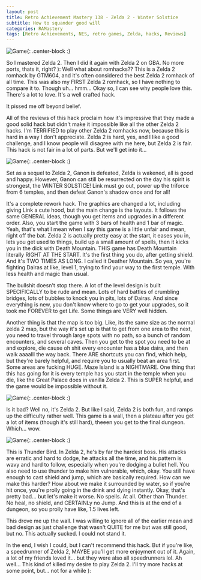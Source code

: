 ```yaml
---
layout: post
title: Retro Achievement Mastery 138 - Zelda 2 - Winter Solstice
subtitle: How to squander good will
categories: RAMastery
tags: [Retro Achievements, NES, retro games, Zelda, hacks, Reviews]
---
```



![Game](https://imgur.com/6jJPein.png){: .center-block :}

So I mastered Zelda 2. Then I did it again with Zelda 2 on GBA. No more ports, thats it, right? ): Well what about romhacks?? This is a Zelda 2 romhack by GTM604, and it's often considered the best Zelda 2 romhack of all time. This was also my FIRST Zelda 2 romhack, so I have nothing to compare it to. Though uh... hmm... Okay so, I can see why people love this. There's a lot to love. It's a well crafted hack.

It pissed me off beyond belief.

All of the reviews of this hack proclaim how it's impressive that they made a good solid hack but didn't make it impossible like all the other Zelda 2 hacks. I'm TERRIFIED to play other Zelda 2 romhacks now, because this is hard in a way I don't appreciate. Zelda 2 is hard, yes, and I like a good challenge, and I know people will disagree with me here, but Zelda 2 is fair. This hack is not fair in a lot of parts. But we'll get into it...

![Game](https://imgur.com/WPVOqfA.png){: .center-block :}

Set as a sequel to Zelda 2, Ganon is defeated, Zelda is wakened, all is good and happy. However, Ganon can still be resurrected on the day his spirit is strongest, the WINTER SOLSTICE! Link must go out, power up the triforce from 6 temples, and then defeat Ganon's shadow once and for all!

It's a complete rework hack. The graphics are changed a lot, including giving Link a cute hood, but the main change is the layouts. It follows the same GENERAL ideas, though you get items and upgrades in a different order. Also, you start the game with 3 bars of health and 1 bar of magic. Yeah, that's what I mean when I say this game is a little unfair and mean, right off the bat. Zelda 2 is actually pretty easy at the start, it eases you in, lets you get used to things, build up a small amount of spells, then it kicks you in the dick with Death Mountain. THIS game has Death Mountain literally RIGHT AT THE START. It's the first thing you do, after getting shield. And it's TWO TIMES AS LONG. I called it Deather Mountain. So yea, you're fighting Dairas at like, level 1, trying to find your way to the first temple. With less health and magic than usual.

The bullshit doesn't stop there. A lot of the level design is built SPECIFICALLY to be rude and mean. Lots of hard battles of crumbling bridges, lots of bubbles to knock you in pits, lots of Dairas. And since everything is new, you don't know where to go to get your upgrades, so it took me FOREVER to get Life. Some things are VERY well hidden.

Another thing is that the map is too big. Like, its the same size as the normal zelda 2 map, but the way it's set up is that to get from one area to the next, you need to travel through large spots with no path, so a bunch of random encounters, and several caves. Then you get to the spot you need to be at and explore, die cause oh shit every encounter has a blue daira, and then walk aaaalll the way back. There ARE shortcuts you can find, which help, but they're barely helpful, and require you to usually beat an area first. Some areas are fucking HUGE. Maze Island is a NIGHTMARE. One thing that this has going for it is every temple has you start in the temple when you die, like the Great Palace does in vanilla Zelda 2. This is SUPER helpful, and the game would be impossible without it.

![Game](https://imgur.com/NRDRzN2.png){: .center-block :}

Is it bad? Well no, it's Zelda 2. But like I said, Zelda 2 is both fun, and ramps up the difficulty rather well. This game is a wall, then a plateau after you get a lot of items (though it's still hard), theeen you get to the final dungeon. Which... wow.

![Game](https://imgur.com/hPAYVOc.png){: .center-block :}

This is Thunder Bird. In Zelda 2, he's by far the hardest boss. His attacks are erratic and hard to dodge, he attacks all the time, and his pattern is wavy and hard to follow, especially when you're dodging a bullet hell. You also need to use thunder to make him vulnerable, which, okay. You still have enough to cast shield and jump, which are basically required. How can we make this harder? How about we make it surrounded by water, so if you're hit once, you're prolly going in the drink and dying instantly. Okay, that's pretty bad... but let's make it worse. No spells. At all. Other than Thunder. No heal, no shield, and CERTAINLy no Jump. And this is at the end of a dungeon, so you prolly have like, 1.5 lives left.

This drove me up the wall. I was willing to ignore all of the earlier mean and bad design as just challenge that wasn't QUITE for me but was still good, but no. This actually sucked. I could not stand it.

In the end, I wish I could, but I can't recommend this hack. But if you're like, a speedrunner of Zelda 2, MAYBE you'll get more enjoyment out of it. Again, a lot of my friends loved it... but they were also all speedrunners lol. Ah well... This kind of killed my desire to play Zelda 2. I'll try more hacks at some point, but... not for a while ):